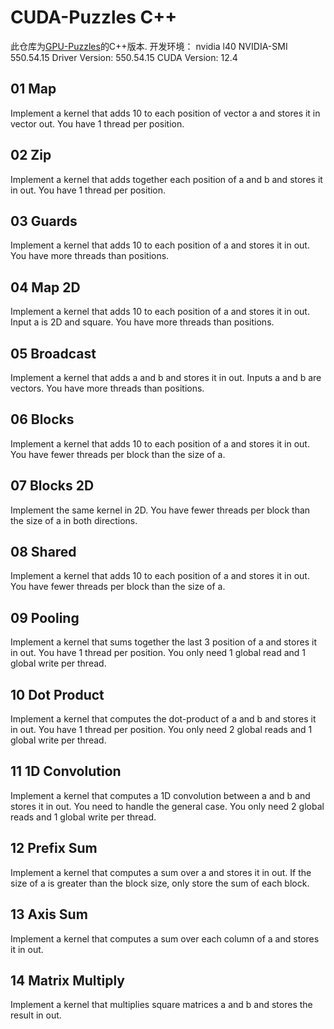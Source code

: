 # CUDA-Puzzles C++
此仓库为[GPU-Puzzles](https://github.com/srush/GPU-Puzzles)的C++版本.
开发环境：
nvidia l40
NVIDIA-SMI 550.54.15
Driver Version: 550.54.15
CUDA Version: 12.4

## 01 Map
Implement a kernel that adds 10 to each position of vector a and stores it in vector out. You have 1 thread per position.
## 02 Zip
Implement a kernel that adds together each position of a and b and stores it in out. You have 1 thread per position.
## 03 Guards
Implement a kernel that adds 10 to each position of a and stores it in out. You have more threads than positions.
## 04 Map 2D
Implement a kernel that adds 10 to each position of a and stores it in out. Input a is 2D and square. You have more threads than positions.
## 05 Broadcast
Implement a kernel that adds a and b and stores it in out. Inputs a and b are vectors. You have more threads than positions.
## 06 Blocks
Implement a kernel that adds 10 to each position of a and stores it in out. You have fewer threads per block than the size of a.
## 07 Blocks 2D
Implement the same kernel in 2D. You have fewer threads per block than the size of a in both directions.
## 08 Shared
Implement a kernel that adds 10 to each position of a and stores it in out. You have fewer threads per block than the size of a.
## 09 Pooling
Implement a kernel that sums together the last 3 position of a and stores it in out. You have 1 thread per position. You only need 1 global read and 1 global write per thread.
## 10 Dot Product
Implement a kernel that computes the dot-product of a and b and stores it in out. You have 1 thread per position. You only need 2 global reads and 1 global write per thread.
## 11 1D Convolution
Implement a kernel that computes a 1D convolution between a and b and stores it in out. You need to handle the general case. You only need 2 global reads and 1 global write per thread.
## 12 Prefix Sum
Implement a kernel that computes a sum over a and stores it in out. If the size of a is greater than the block size, only store the sum of each block.
## 13 Axis Sum
Implement a kernel that computes a sum over each column of a and stores it in out.
## 14 Matrix Multiply
Implement a kernel that multiplies square matrices a and b and stores the result in out.